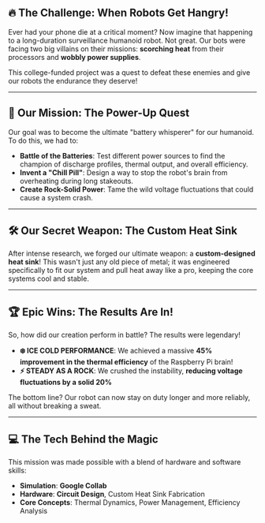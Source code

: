 
## 🔥 The Challenge: When Robots Get Hangry!

Ever had your phone die at a critical moment? Now imagine that happening to a long-duration surveillance humanoid robot. Not great. Our bots were facing two big villains on their missions: **scorching heat** from their processors and **wobbly power supplies**.

This college-funded project was a quest to defeat these enemies and give our robots the endurance they deserve! 

---

## 🎯 Our Mission: The Power-Up Quest

Our goal was to become the ultimate "battery whisperer" for our humanoid. To do this, we had to:

* **Battle of the Batteries**: Test different power sources to find the champion of discharge profiles, thermal output, and overall efficiency.
* **Invent a "Chill Pill"**: Design a way to stop the robot's brain from overheating during long stakeouts.
* **Create Rock-Solid Power**: Tame the wild voltage fluctuations that could cause a system crash.

---

## 🛠️ Our Secret Weapon: The Custom Heat Sink

After intense research, we forged our ultimate weapon: a **custom-designed heat sink**! This wasn't just any old piece of metal; it was engineered specifically to fit our system and pull heat away like a pro, keeping the core systems cool and stable.



---

## 🏆 Epic Wins: The Results Are In!

So, how did our creation perform in battle? The results were legendary!

* **❄️ ICE COLD PERFORMANCE**: We achieved a massive **45% improvement in the thermal efficiency** of the Raspberry Pi brain! 
* **⚡️ STEADY AS A ROCK**: We crushed the instability, **reducing voltage fluctuations by a solid 20%**

The bottom line? Our robot can now stay on duty longer and more reliably, all without breaking a sweat.

---

## 💻 The Tech Behind the Magic

This mission was made possible with a blend of hardware and software skills:

* **Simulation**: **Google Collab** 
* **Hardware**: **Circuit Design**, Custom Heat Sink Fabrication
* **Core Concepts**: Thermal Dynamics, Power Management, Efficiency Analysis
